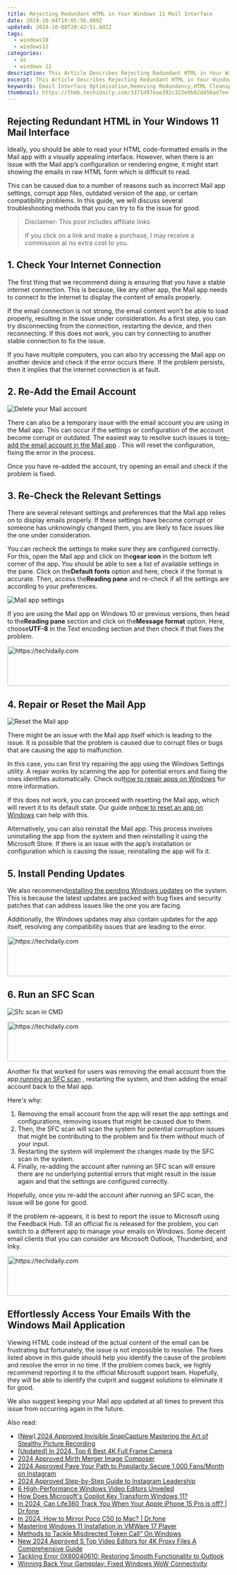 ```yaml
---
title: Rejecting Redundant HTML in Your Windows 11 Mail Interface
date: 2024-10-04T19:05:56.889Z
updated: 2024-10-08T20:42:51.892Z
tags:
  - windows10
  - windows11
categories:
  - os
  - windows 11
description: This Article Describes Rejecting Redundant HTML in Your Windows 11 Mail Interface
excerpt: This Article Describes Rejecting Redundant HTML in Your Windows 11 Mail Interface
keywords: Email Interface Optimization,Removing Redundancy,HTML Cleanup Strategies,W11 Inbox Efficiency,Minimalist Design in Windows Mail,Streamlining Message Formats,Enhancing Text Clarity
thumbnail: https://thmb.techidaily.com/3371d97eae392c322e9b82d456ad7eef262a0a211072cf38379ccece2b069d93.jpg
---
```


## Rejecting Redundant HTML in Your Windows 11 Mail Interface

 Ideally, you should be able to read your HTML code-formatted emails in the Mail app with a visually appealing interface. However, when there is an issue with the Mail app’s configuration or rendering engine, it might start showing the emails in raw HTML form which is difficult to read.

 This can be caused due to a number of reasons such as incorrect Mail app settings, corrupt app files, outdated version of the app, or certain compatibility problems. In this guide, we will discuss several troubleshooting methods that you can try to fix the issue for good.

>  Disclaimer: This post includes affiliate links
>
>  If you click on a link and make a purchase, I may receive a commission at no extra cost to you.
>

## 1\. Check Your Internet Connection

 The first thing that we recommend doing is ensuring that you have a stable internet connection. This is because, like any other app, the Mail app needs to connect to the internet to display the content of emails properly.

 If the email connection is not strong, the email content won’t be able to load properly, resulting in the issue under consideration. As a first step, you can try disconnecting from the connection, restarting the device, and then reconnecting. If this does not work, you can try connecting to another stable connection to fix the issue.

 If you have multiple computers, you can also try accessing the Mail app on another device and check if the error occurs there. If the problem persists, then it implies that the internet connection is at fault.

## 2\. Re-Add the Email Account

![Delete your Mail account](https://static1.makeuseofimages.com/wordpress/wp-content/uploads/2022/09/delete-mail-account.jpg)

 There can also be a temporary issue with the email account you are using in the Mail app. This can occur if the settings or configuration of the account become corrupt or outdated. The easiest way to resolve such issues is to[re-add the email account in the Mail app](https://www.makeuseof.com/windows-mail-not-syncing/) . This will reset the configuration, fixing the error in the process.

 Once you have re-added the account, try opening an email and check if the problem is fixed.

## 3\. Re-Check the Relevant Settings

 There are several relevant settings and preferences that the Mail app relies on to display emails properly. If these settings have become corrupt or someone has unknowingly changed them, you are likely to face issues like the one under consideration.

 You can recheck the settings to make sure they are configured correctly. For this, open the Mail app and click on the**gear icon** in the bottom left corner of the app. You should be able to see a list of available settings in the pane. Click on the**Default fonts** option and here, check if the format is accurate. Then, access the**Reading pane** and re-check if all the settings are according to your preferences.

![Mail app settings](https://static1.makeuseofimages.com/wordpress/wp-content/uploads/2023/03/mail-app-setting.jpg)

 If you are using the Mail app on Windows 10 or previous versions, then head to the**Reading pane** section and click on the**Message format** option. Here, choose**UTF-8** in the Text encoding section and then check if that fixes the problem.

<!-- affiliate ads begin -->
<a href="https://appsumo.8odi.net/c/5597632/2094479/7443" target="_top" id="2094479">
  <img src="//a.impactradius-go.com/display-ad/7443-2094479" border="0" alt="https://techidaily.com" width="728" height="90"/>
</a>
<img height="0" width="0" src="https://appsumo.8odi.net/i/5597632/2094479/7443" style="position:absolute;visibility:hidden;" border="0" />
<!-- affiliate ads end -->

## 4\. Repair or Reset the Mail App

![Reset the Mail app](https://static1.makeuseofimages.com/wordpress/wp-content/uploads/2022/09/reset-mail-and-calendar.jpg)

 There might be an issue with the Mail app itself which is leading to the issue. It is possible that the problem is caused due to corrupt files or bugs that are causing the app to malfunction.

 In this case, you can first try repairing the app using the Windows Settings utility. A repair works by scanning the app for potential errors and fixing the ones identifies automatically. Check out[how to repair apps on Windows](https://www.makeuseof.com/windows-repair-apps-programs/) for more information.

 If this does not work, you can proceed with resetting the Mail app, which will revert it to its default state. Our guide on[how to reset an app on Windows](https://www.makeuseof.com/windows-reset-app/) can help with this.

 Alternatively, you can also reinstall the Mail app. This process involves uninstalling the app from the system and then reinstalling it using the Microsoft Store. If there is an issue with the app’s installation or configuration which is causing the issue, reinstalling the app will fix it.

## 5\. Install Pending Updates

 We also recommend[installing the pending Windows updates](https://www.makeuseof.com/update-windows-manually/) on the system. This is because the latest updates are packed with bug fixes and security patches that can address issues like the one you are facing.

 Additionally, the Windows updates may also contain updates for the app itself, resolving any compatibility issues that are leading to the error.

<!-- affiliate ads begin -->
<a href="https://appsumo.8odi.net/c/5597632/2111995/7443" target="_top" id="2111995">
  <img src="//a.impactradius-go.com/display-ad/7443-2111995" border="0" alt="https://techidaily.com" width="728" height="90"/>
</a>
<img height="0" width="0" src="https://appsumo.8odi.net/i/5597632/2111995/7443" style="position:absolute;visibility:hidden;" border="0" />
<!-- affiliate ads end -->

## 6\. Run an SFC Scan

![Sfc scan in CMD](https://static1.makeuseofimages.com/wordpress/wp-content/uploads/2023/03/sfc-scan.jpg)

<!-- affiliate ads begin -->
<a href="https://appsumo.8odi.net/c/5597632/2123733/7443" target="_top" id="2123733">
  <img src="//a.impactradius-go.com/display-ad/7443-2123733" border="0" alt="https://techidaily.com" width="728" height="90"/>
</a>
<img height="0" width="0" src="https://appsumo.8odi.net/i/5597632/2123733/7443" style="position:absolute;visibility:hidden;" border="0" />
<!-- affiliate ads end -->

 Another fix that worked for users was removing the email account from the app,[running an SFC scan](https://www.makeuseof.com/system-file-checker-sfc-windows/) , restarting the system, and then adding the email account back to the Mail app.

Here's why:

1. Removing the email account from the app will reset the app settings and configurations, removing issues that might be caused due to them.
2. Then, the SFC scan will scan the system for potential corruption issues that might be contributing to the problem and fix them without much of your input.
3. Restarting the system will implement the changes made by the SFC scan in the system.
4. Finally, re-adding the account after running an SFC scan will ensure there are no underlying potential errors that might result in the issue again and that the settings are configured correctly.

 Hopefully, once you re-add the account after running an SFC scan, the issue will be gone for good.

 If the problem re-appears, it is best to report the issue to Microsoft using the Feedback Hub. Till an official fix is released for the problem, you can switch to a different app to manage your emails on Windows. Some decent email clients that you can consider are Microsoft Outlook, Thunderbird, and Inky.

<!-- affiliate ads begin -->
<a href="https://appsumo.8odi.net/c/5597632/2144275/7443" target="_top" id="2144275">
  <img src="//a.impactradius-go.com/display-ad/7443-2144275" border="0" alt="https://techidaily.com" width="728" height="90"/>
</a>
<img height="0" width="0" src="https://appsumo.8odi.net/i/5597632/2144275/7443" style="position:absolute;visibility:hidden;" border="0" />
<!-- affiliate ads end -->

## Effortlessly Access Your Emails With the Windows Mail Application

 Viewing HTML code instead of the actual content of the email can be frustrating but fortunately, the issue is not impossible to resolve. The fixes listed above in this guide should help you identify the cause of the problem and resolve the error in no time. If the problem comes back, we highly recommend reporting it to the official Microsoft support team. Hopefully, they will be able to identify the culprit and suggest solutions to eliminate it for good.

 We also suggest keeping your Mail app updated at all times to prevent this issue from occurring again in the future.

<ins class="adsbygoogle"
     style="display:block"
     data-ad-format="autorelaxed"
     data-ad-client="ca-pub-7571918770474297"
     data-ad-slot="1223367746"></ins>

<ins class="adsbygoogle"
     style="display:block"
     data-ad-client="ca-pub-7571918770474297"
     data-ad-slot="8358498916"
     data-ad-format="auto"
     data-full-width-responsive="true"></ins>

<span class="atpl-alsoreadstyle">Also read:</span>
<div><ul>
<li><a href="https://snapchat-videos.techidaily.com/new-2024-approved-invisible-snapcapture-mastering-the-art-of-stealthy-picture-recording/"><u>[New] 2024 Approved Invisible SnapCapture Mastering the Art of Stealthy Picture Recording</u></a></li>
<li><a href="https://fox-friendly.techidaily.com/updated-in-2024-top-6-best-4k-full-frame-camera/"><u>[Updated] In 2024, Top 6 Best 4K Full Frame Camera</u></a></li>
<li><a href="https://extra-skills.techidaily.com/2024-approved-mirth-merger-image-composer/"><u>2024 Approved Mirth Merger Image Composer</u></a></li>
<li><a href="https://instagram-video-recordings.techidaily.com/2024-approved-pave-your-path-to-popularity-secure-1000-fansmonth-on-instagram/"><u>2024 Approved Pave Your Path to Popularity Secure 1,000 Fans/Month on Instagram</u></a></li>
<li><a href="https://instagram-videos.techidaily.com/2024-approved-step-by-step-guide-to-instagram-leadership/"><u>2024 Approved Step-by-Step Guide to Instagram Leadership</u></a></li>
<li><a href="https://win11.techidaily.com/6-high-performance-windows-video-editors-unveiled/"><u>6 High-Performance Windows Video Editors Unveiled</u></a></li>
<li><a href="https://win11.techidaily.com/how-does-microsofts-copilot-key-transform-windows-11/"><u>How Does Microsoft's Copilot Key Transform Windows 11?</u></a></li>
<li><a href="https://change-location.techidaily.com/in-2024-can-life360-track-you-when-your-apple-iphone-15-pro-is-off-drfone-by-drfone-virtual-ios/"><u>In 2024, Can Life360 Track You When Your Apple iPhone 15 Pro is off? | Dr.fone</u></a></li>
<li><a href="https://screen-mirror.techidaily.com/in-2024-how-to-mirror-poco-c50-to-mac-drfone-by-drfone-android/"><u>In 2024, How to Mirror Poco C50 to Mac? | Dr.fone</u></a></li>
<li><a href="https://win11.techidaily.com/mastering-windows-11-installation-in-vmware-17-player/"><u>Mastering Windows 11 Installation in VMWare 17 Player</u></a></li>
<li><a href="https://win11.techidaily.com/methods-to-tackle-misdirected-token-call-on-windows/"><u>Methods to Tackle Misdirected Token Call” On Windows</u></a></li>
<li><a href="https://ai-video-apps.techidaily.com/new-2024-approved-s-top-video-editors-for-4k-proxy-files-a-comprehensive-guide/"><u>New 2024 Approved S Top Video Editors for 4K Proxy Files A Comprehensive Guide</u></a></li>
<li><a href="https://win11.techidaily.com/tackling-error-0x80040610-restoring-smooth-functionality-to-outlook/"><u>Tackling Error 0X80040610: Restoring Smooth Functionality to Outlook</u></a></li>
<li><a href="https://win11.techidaily.com/winning-back-your-gameplay-fixed-windows-wow-connectivity/"><u>Winning Back Your Gameplay: Fixed Windows WoW Connectivity</u></a></li>
</ul></div>

